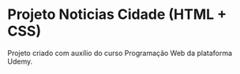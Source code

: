 # Projeto Noticias Cidade (HTML + CSS)

Projeto criado com auxílio do curso Programação Web da plataforma Udemy.
